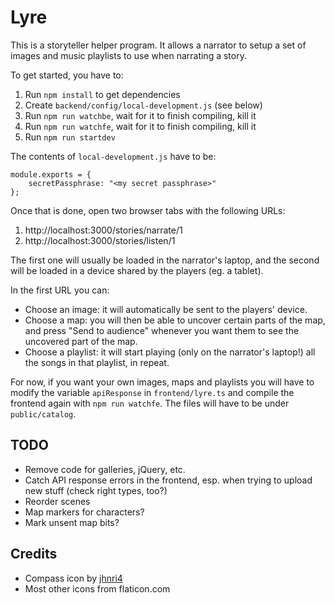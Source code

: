 Lyre
====
This is a storyteller helper program. It allows a narrator to setup a
set of images and music playlists to use when narrating a story.

To get started, you have to:

1. Run `npm install` to get dependencies
1. Create `backend/config/local-development.js` (see below)
1. Run `npm run watchbe`, wait for it to finish compiling, kill it
1. Run `npm run watchfe`, wait for it to finish compiling, kill it
1. Run `npm run startdev`

The contents of `local-development.js` have to be:

    module.exports = {
        secretPassphrase: "<my secret passphrase>"
    };

Once that is done, open two browser tabs with the following URLs:

1. http://localhost:3000/stories/narrate/1
1. http://localhost:3000/stories/listen/1

The first one will usually be loaded in the narrator's laptop, and the
second will be loaded in a device shared by the players (eg. a tablet).

In the first URL you can:

* Choose an image: it will automatically be sent to the players'
device.
* Choose a map: you will then be able to uncover certain parts of the
  map, and press "Send to audience" whenever you want them to see the
  uncovered part of the map.
* Choose a playlist: it will start playing (only on the narrator's
  laptop!) all the songs in that playlist, in repeat.

For now, if you want your own images, maps and playlists you will have
to modify the variable `apiResponse` in `frontend/lyre.ts` and compile
the frontend again with `npm run watchfe`. The files will have to be
under `public/catalog`.


TODO
----

* Remove code for galleries, jQuery, etc.
* Catch API response errors in the frontend, esp. when trying to upload new stuff (check right types, too?)
* Reorder scenes
* Map markers for characters?
* Mark unsent map bits?

Credits
-------
* Compass icon by [jhnri4](https://openclipart.org/detail/87583/compass-symbol)
* Most other icons from flaticon.com
